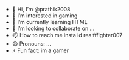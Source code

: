 - 👋 Hi, I’m @prathik2008
- 👀 I’m interested in gaming
- 🌱 I’m currently learning HTML
- 💞️ I’m looking to collaborate on ...
- 📫 How to reach me insta id realfffighter007
- 😄 Pronouns: ...
- ⚡ Fun fact: im a gamer

<!---
prathik2008/prathik2008 is a ✨ special ✨ repository because its `README.md` (this file) appears on your GitHub profile.
You can click the Preview link to take a look at your changes.
--->
